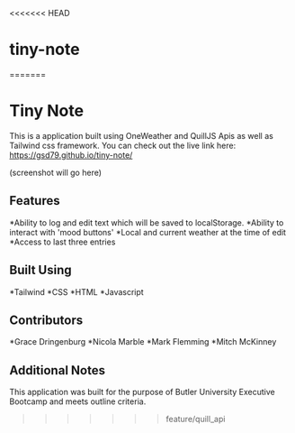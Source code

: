 <<<<<<< HEAD
# tiny-note
=======
# Tiny Note
This is a application built using OneWeather and QuillJS Apis as well as Tailwind css framework. You can check out the live link here: https://gsd79.github.io/tiny-note/

(screenshot will go here)

## Features
 *Ability to log and edit text which will be saved to localStorage. 
 *Ability to interact with 'mood buttons'
 *Local and current weather at the time of edit
 *Access to last three entries 

## Built Using
*Tailwind
*CSS
*HTML
*Javascript

 ## Contributors
 *Grace Dringenburg
 *Nicola Marble 
 *Mark Flemming
 *Mitch McKinney

 ## Additional Notes
 This application was built for the purpose of Butler University Executive Bootcamp and meets outline criteria.
>>>>>>> feature/quill_api
